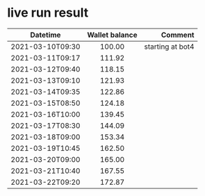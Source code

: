 # live run result
|    Datetime      | Wallet balance |      Comment     |
|------------------|:--------------:|-----------------:|
| 2021-03-10T09:30 |    100.00      | starting at bot4 |
| 2021-03-11T09:17 |    111.92      |                  |
| 2021-03-12T09:40 |    118.15      |                  |
| 2021-03-13T09:10 |    121.93      |                  |
| 2021-03-14T09:35 |    122.86      |                  |
| 2021-03-15T08:50 |    124.18      |                  |
| 2021-03-16T10:00 |    139.45      |                  |
| 2021-03-17T08:30 |    144.09      |                  |
| 2021-03-18T09:00 |    153.34      |                  |
| 2021-03-19T10:45 |    162.50      |                  |
| 2021-03-20T09:00 |    165.00      |                  |
| 2021-03-21T10:40 |    167.55      |                  |
| 2021-03-22T09:20 |    172.87      |                  |
